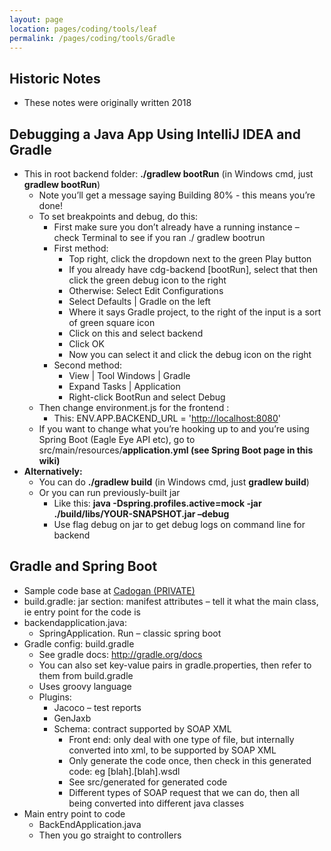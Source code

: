 ```yaml
---
layout: page
location: pages/coding/tools/leaf
permalink: /pages/coding/tools/Gradle
---
```

## Historic Notes

  - These notes were originally written 2018

## Debugging a Java App Using IntelliJ IDEA and Gradle

  - This in root backend folder: **./gradlew bootRun** (in Windows cmd,
    just **gradlew bootRun**)
      - Note you’ll get a message saying Building 80% - this means
        you’re done\!
      - To set breakpoints and debug, do this:
          - First make sure you don’t already have a running instance –
            check Terminal to see if you ran ./ gradlew bootrun
          - First method:
              - Top right, click the dropdown next to the green Play
                button
              - If you already have cdg-backend \[bootRun\], select that
                then click the green debug icon to the right
              - Otherwise: Select Edit Configurations
              - Select Defaults | Gradle on the left
              - Where it says Gradle project, to the right of the input
                is a sort of green square icon
              - Click on this and select backend
              - Click OK
              - Now you can select it and click the debug icon on the
                right
          - Second method:
              - View | Tool Windows | Gradle
              - Expand Tasks | Application
              - Right-click BootRun and select Debug
      - Then change environment.js for the frontend :
          - This: ENV.APP.BACKEND\_URL =
            '[<span class="underline">http://localhost:8080</span>](http://localhost:8080)'
      - If you want to change what you’re hooking up to and you’re using
        Spring Boot (Eagle Eye API etc), go to
        src/main/resources/**application.yml (see Spring Boot page in
        this wiki)**
  - **Alternatively:**
      - You can do **./gradlew build** (in Windows cmd, just **gradlew
        build**)
      - Or you can run previously-built jar
          - Like this: **java -Dspring.profiles.active=mock -jar
            ./build/libs/YOUR-SNAPSHOT.jar –debug**
          - Use flag debug on jar to get debug logs on command line for
            backend

## Gradle and Spring Boot 

  - Sample code base at [Cadogan
    (PRIVATE)](https://github.com/claresudbery/Cadogan)
  - build.gradle: jar section: manifest attributes – tell it what the
    main class, ie entry point for the code is
  - backendapplication.java:
      - SpringApplication. Run – classic spring boot
  - Gradle config: build.gradle
      - See gradle docs:
        [<span class="underline">http://gradle.org/docs</span>](http://gradle.org/docs)
      - You can also set key-value pairs in gradle.properties, then
        refer to them from build.gradle
      - Uses groovy language
      - Plugins:
          - Jacoco – test reports
          - GenJaxb
          - Schema: contract supported by SOAP XML
              - Front end: only deal with one type of file, but
                internally converted into xml, to be supported by SOAP
                XML
              - Only generate the code once, then check in this
                generated code: eg \[blah\].\[blah\].wsdl
              - See src/generated for generated code
              - Different types of SOAP request that we can do, then all
                being converted into different java classes
  - Main entry point to code
      - BackEndApplication.java
      - Then you go straight to controllers
